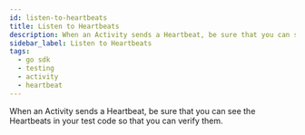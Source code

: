 ```yaml
---
id: listen-to-heartbeats
title: Listen to Heartbeats
description: When an Activity sends a Heartbeat, be sure that you can see the Heartbeats in your test code so that you can verify them.
sidebar_label: Listen to Heartbeats
tags:
  - go sdk
  - testing
  - activity
  - heartbeat
---
```


When an Activity sends a Heartbeat, be sure that you can see the Heartbeats in your test code so that you can verify them.
